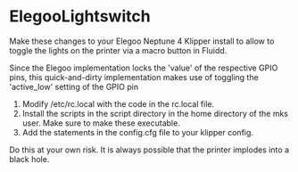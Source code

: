 # ElegooLightswitch

Make these changes to your Elegoo Neptune 4 Klipper install to allow to toggle the lights on the printer via a macro button in Fluidd.

Since the Elegoo implementation locks the 'value' of the respective GPIO pins, this quick-and-dirty implementation makes use of toggling the 'active_low' setting of the GPIO pin

1) Modify /etc/rc.local with the code in the rc.local file.
2) Install the scripts in the script directory in the home directory of the mks user. Make sure to make these executable.
3) Add the statements in the config.cfg file to your klipper config.

Do this at your own risk. It is always possible that the printer implodes into a black hole.  
